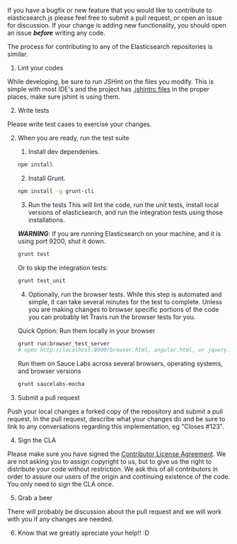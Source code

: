 If you have a bugfix or new feature that you would like to contribute to elasticsearch.js please feel free to submit a pull request, or open an issue for discussion. If your change is adding new functionality, you should open an issue ***before*** writing any code.

The process for contributing to any of the Elasticsearch repositories is similar.

1. Lint your codes

  While developing, be sure to run JSHint on the files you modify. This is simple with most IDE's and the project has [.jshintrc files](http://www.jshint.com/docs/) in the proper places, make sure jshint is using them.

2. Write tests

  Please write test cases to exercise your changes.

2. When you are ready, run the test suite

    1. Install dev dependenies.

      ```sh
      npm install
      ```

    2. Install Grunt.

      ```sh
      npm install -g grunt-cli
      ```
    3. Run the tests This will lint the code, run the unit tests, install local versions of elasticsearch, and run the integration tests using those installations.

      ***WARNING***: If you are running Elasticsearch on your machine, and it is using port 9200, shut it down.

      ```sh
      grunt test
      ```

      Or to skip the integration tests:

      ```sh
      grunt test_unit
      ```
    4. Optionally, run the browser tests. While this step is automated and simple, it can take several minutes for the test to complete. Unless you are making changes to browser specific portions of the code you can probably let Travis run the browser tests for you.

      Quick Option: Run them locally in your browser
      ```sh
      grunt run:browser_test_server
      # open http://localhost:8000/browser.html, angular.html, or jquery.html
      ```

      Run them on Sauce Labs across several browsers, operating systems, and browser versions
      ```sh
      grunt saucelabs-mocha
      ```


3. Submit a pull request

  Push your local changes a forked copy of the repository and submit a pull request. In the pull request, describe what your changes do and be sure to link to any conversations regarding this implementation, eg "Closes #123".

4. Sign the CLA

  Please make sure you have signed the [Contributor License Agreement](http://www.elasticsearch.org/contributor-agreement/). We are not asking you to assign copyright to us, but to give us the right to distribute your code without restriction. We ask this of all contributors in order to assure our users of the origin and continuing existence of the code. You only need to sign the CLA once.

5. Grab a beer

  There will probably be discussion about the pull request and we will work with you if any changes are needed.

6. Know that we greatly apreciate your help!! :D
